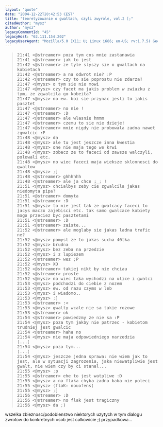```yaml
---
layout: "quote"
date: "2004-12-22T20:42:53 CEST"
title: "teoretyzowanie o gwaltach, czyli zwyrole, vol.2 [;"
citedAuthor: "mysz"
author: "mysz"
legacyCommentId: "45"
legacyHost: "62.111.154.202"
legacyUserAgent: "Mozilla/5.0 (X11; U; Linux i686; en-US; rv:1.7.5) Gecko/20041117 Firefox/1.0"
---
```



<blockquote><tt>21:41 &lt;@streamer&gt; poza tym cos mnie zastanawia<br>
21:41 &lt;@streamer&gt; jak to jest<br>
21:42 &lt;@streamer&gt; ze tyle slyszy sie o gwaltach na kobietach<br>
21:42 &lt;@streamer&gt; a na odwrot nie? :P<br>
21:42 &lt;@streamer&gt; czy to sie poprostu nie zdarza?<br>
21:47 &lt;@mysz&gt; o tym sie nie mowi<br>
21:47 &lt;@mysz&gt; czy facet ma jakis problem w zwiazku z tym, ze zgwalcila go kobeita?<br>
21:47 &lt;@mysz&gt; no ew. boi sie przynac jesli to jakis pasztet<br>
21:47 &lt;@streamer&gt; no nie !<br>
21:47 &lt;@streamer&gt; :D<br>
21:47 &lt;@streamer&gt; ale wlasnie hmmm<br>
21:47 &lt;@streamer&gt; czemu to sie nie dzieje!<br>
21:47 &lt;@streamer&gt; mnie nigdy nie probowala zadna nawet zgwalcic :P<br>
21:48 &lt;@mysz&gt; da<br>
21:48 &lt;@mysz&gt; ale tu jest jeszcze inna kwestia<br>
21:48 &lt;@mysz&gt; one nie maja tego we krwi<br>
21:48 &lt;@mysz&gt; zobacz ze to faceci od zawsze walczyli, polowali etc.<br>
21:48 &lt;@mysz&gt; no wiec faceci maja wieksze sklonnosci do gwaltow<br>
21:48 &lt;@mysz&gt; ;]<br>
21:48 &lt;@streamer&gt; ghhhhhh<br>
21:48 &lt;@streamer&gt; ale ja chce ;_; !<br>
21:51 &lt;@mysz&gt; chcialbys zeby cie zgwalcila jakas niedomyta pipa?<br>
21:51 &lt;@streamer&gt; domyta<br>
21:51 &lt;@streamer&gt; :D<br>
21:51 &lt;@mysz&gt; to nie jest tak ze gwalcacy faceci to jacys maczo zajebisci etc. tak samo gwalcace kobiety moga przeciez byc pasztetami<br>
21:51 &lt;@streamer&gt; :D<br>
21:51 &lt;@streamer&gt; zaiste...<br>
21:52 &lt;@streamer&gt; ale moglaby sie jakas ladna trafic ne?<br>
21:52 &lt;@mysz&gt; pomysl ze to jakas sucha 40tka<br>
21:52 &lt;@mysz&gt; brudna<br>
21:52 &lt;@mysz&gt; bez zeba na przedzie<br>
21:52 &lt;@mysz&gt; i z lupiezem<br>
21:52 &lt;@streamer&gt; wez ;P<br>
21:52 &lt;@mysz&gt; XD<br>
21:52 &lt;@streamer&gt; takiej nikt by nie chciau<br>
21:52 &lt;@streamer&gt; proste<br>
21:52 &lt;@mysz&gt; no wiec taka wychodzi na ulice i gwalci<br>
21:53 &lt;@mysz&gt; podchodzi do ciebie z nozem<br>
21:53 &lt;@mysz&gt; ew. od razu czyms w leb<br>
21:53 &lt;@mysz&gt; i wiadomo..<br>
21:53 &lt;@mysz&gt; ;]<br>
21:53 &lt;@streamer&gt; :&lt;<br>
21:53 &lt;@mysz&gt; gwalty wcale nie sa takie rozowe<br>
21:53 &lt;@streamer&gt; ok<br>
21:54 &lt;@streamer&gt; powiedzmy ze nie sa :P<br>
21:54 &lt;@mysz&gt; poza tym jakby nie patrzec - kobietom trudniej jest gwalcic<br>
21:54 &lt;@streamer&gt; haha no<br>
21:54 &lt;@mysz&gt; nie maja odpowiedniego narzedzia<br>
(...)<br>
21:54 &lt;@mysz&gt; poza tym...<br>
(...)<br>
21:54 &lt;@mysz&gt; jeszcze jedna sprawa: nie wiem jak to jest, ale w sytuacji zagrozenia, jaka niewatpliwie jest gwalt, nie wiem czy by ci stanal...<br>
21:55 &lt;@mysz&gt; ;p<br>
21:55 &lt;@streamer&gt; ehe to jest watpliwe :D<br>
21:55 &lt;@mysz&gt; a na flaka chyba zadna baba nie poleci<br>
21:55 &lt;@mysz&gt; (flaK: nouofens)<br>
21:55 &lt;@mysz&gt; ;]<br>
21:56 &lt;@streamer&gt; :D<br>
21:56 &lt;@streamer&gt; no flak jest tragiczny<br>
21:56 &lt;@mysz&gt; da ;)</tt></blockquote>

wszelka zbieznosc/podobienstwo niektorych uzytych w tym dialogu zwrotow do konkretnych osob jest calkowicie ;) przypadkowa...